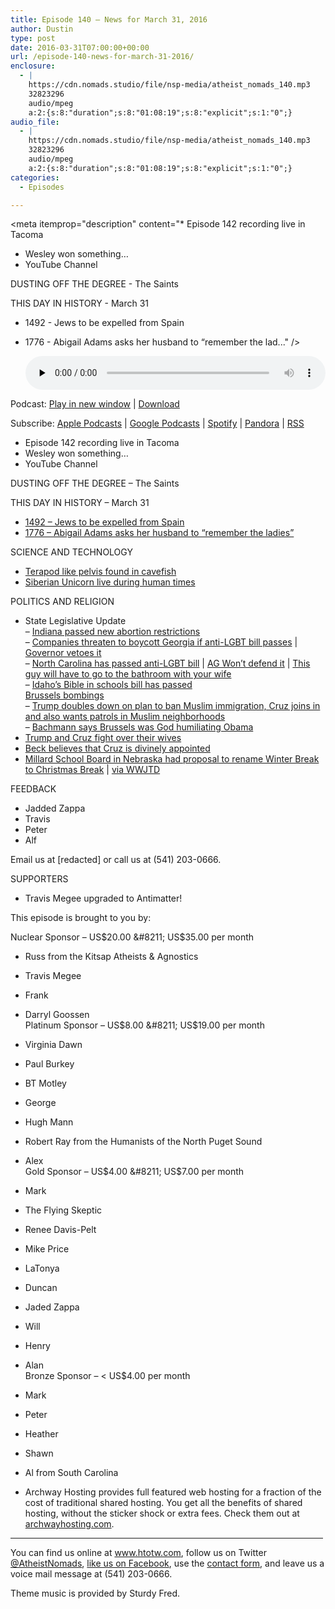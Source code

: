```yaml
---
title: Episode 140 – News for March 31, 2016
author: Dustin
type: post
date: 2016-03-31T07:00:00+00:00
url: /episode-140-news-for-march-31-2016/
enclosure:
  - |
    https://cdn.nomads.studio/file/nsp-media/atheist_nomads_140.mp3
    32823296
    audio/mpeg
    a:2:{s:8:"duration";s:8:"01:08:19";s:8:"explicit";s:1:"0";}
audio_file:
  - |
    https://cdn.nomads.studio/file/nsp-media/atheist_nomads_140.mp3
    32823296
    audio/mpeg
    a:2:{s:8:"duration";s:8:"01:08:19";s:8:"explicit";s:1:"0";}
categories:
  - Episodes

---
```

<div itemscope itemtype="http://schema.org/AudioObject">
  <meta itemprop="name" content="Episode 140 &#8211; News for March 31, 2016" />
  
  <meta itemprop="uploadDate" content="2016-03-31T01:00:00-06:00" />
  
  <meta itemprop="encodingFormat" content="audio/mpeg" />
  
  <meta itemprop="duration" content="PT1H08M19S" />
  
  <meta itemprop="description" content="* Episode 142 recording live in Tacoma
* Wesley won something…
* YouTube Channel

DUSTING OFF THE DEGREE - The Saints

THIS DAY IN HISTORY - March 31
* 1492 - Jews to be expelled from Spain
* 1776 - Abigail Adams asks her husband to “remember the lad..." />
  
  <meta itemprop="contentUrl" content="https://dts.podtrac.com/redirect.mp3/cdn.nomads.studio/file/nsp-media/atheist_nomads_140.mp3" />
  
  <meta itemprop="contentSize" content="31.3" />
  </p> 
  
  <div class="powerpress_player" id="powerpress_player_8399">
    <audio class="wp-audio-shortcode" id="audio-5095-143" preload="none" style="width: 100%;" controls="controls"><source type="audio/mpeg" src="https://dts.podtrac.com/redirect.mp3/cdn.nomads.studio/file/nsp-media/atheist_nomads_140.mp3?_=143" /><a href="https://dts.podtrac.com/redirect.mp3/cdn.nomads.studio/file/nsp-media/atheist_nomads_140.mp3">https://dts.podtrac.com/redirect.mp3/cdn.nomads.studio/file/nsp-media/atheist_nomads_140.mp3</a></audio>
  </div>
</div>

<p class="powerpress_links powerpress_links_mp3">
  Podcast: <a href="https://dts.podtrac.com/redirect.mp3/cdn.nomads.studio/file/nsp-media/atheist_nomads_140.mp3" class="powerpress_link_pinw" target="_blank" title="Play in new window" onclick="return powerpress_pinw('https://htotw.com/?powerpress_pinw=5095-podcast');" rel="nofollow">Play in new window</a> | <a href="https://dts.podtrac.com/redirect.mp3/cdn.nomads.studio/file/nsp-media/atheist_nomads_140.mp3" class="powerpress_link_d" title="Download" rel="nofollow" download="atheist_nomads_140.mp3">Download</a>
</p>

<p class="powerpress_links powerpress_subscribe_links">
  Subscribe: <a href="https://podcasts.apple.com/us/podcast/humanists-take-on-the-world/id530050098?mt=2&ls=1" class="powerpress_link_subscribe powerpress_link_subscribe_itunes" target="_blank" title="Subscribe on Apple Podcasts" rel="nofollow">Apple Podcasts</a> | <a href="https://www.google.com/podcasts?feed=aHR0cDovL2F0aGVpc3Rub21hZHMubGlic3luLmNvbS9yc3M%3D" class="powerpress_link_subscribe powerpress_link_subscribe_googleplay" target="_blank" title="Subscribe on Google Podcasts" rel="nofollow">Google Podcasts</a> | <a href="https://open.spotify.com/show/3LzK2xZGike6Tc1GEMtMbr?si=LieN9SNuTpq96smuaUsH8A" class="powerpress_link_subscribe powerpress_link_subscribe_spotify" target="_blank" title="Subscribe on Spotify" rel="nofollow">Spotify</a> | <a href="https://www.pandora.com/podcast/atheist-nomads/PC:10122?corr=62071012&part=ug" class="powerpress_link_subscribe powerpress_link_subscribe_pandora" target="_blank" title="Subscribe on Pandora" rel="nofollow">Pandora</a> | <a href="https://htotw.com/feed/podcast/" class="powerpress_link_subscribe powerpress_link_subscribe_rss" target="_blank" title="Subscribe via RSS" rel="nofollow">RSS</a>
</p>

* Episode 142 recording live in Tacoma  
* Wesley won something…  
* YouTube Channel

DUSTING OFF THE DEGREE &#8211; The Saints

THIS DAY IN HISTORY &#8211; March 31  
* <a href="https://en.wikipedia.org/wiki/Alhambra_Decree" target="_blank" rel="noopener">1492 &#8211; Jews to be expelled from Spain</a>  
* <a href="http://www.history.com/this-day-in-history/abigail-adams-asks-her-husband-to-remember-the-ladies" target="_blank" rel="noopener">1776 &#8211; Abigail Adams asks her husband to “remember the ladies”</a>

SCIENCE AND TECHNOLOGY  
* <a href="http://www.nature.com/articles/srep23711" target="_blank" rel="noopener">Terapod like pelvis found in cavefish</a>  
* <a href="http://m.phys.org/news/2016-03-siberian-unicorn.html" target="_blank" rel="noopener">Siberian Unicorn live during human times</a>

POLITICS AND RELIGION  
* State Legislative Update  
&#8211; <a href="http://www.cnn.com/2016/03/24/politics/mike-pence-indiana-disability-abortion/index.html?sr=fbpol032516mike-pence-indiana-disability-abortion0116AMStoryLink&linkId=22672940" target="_blank" rel="noopener">Indiana passed new abortion restrictions</a>  
&#8211; <a href="http://thinkprogress.org/culture/2016/03/25/3763575/netflix-time-warner-sony-and-others-speak-out-against-georgias-anti-lgbt-bill/" target="_blank" rel="noopener">Companies threaten to boycott Georgia if anti-LGBT bill passes</a> | <a href="http://politics.blog.ajc.com/2016/03/28/breaking-nathan-deal-will-veto-georgias-religious-liberty-bill/" target="_blank" rel="noopener">Governor vetoes it</a>  
&#8211; <a href="http://abcnews.go.com/US/aclu-sues-controversial-north-carolina-transgender-bathroom-law/story?id=37976188" target="_blank" rel="noopener">North Carolina has passed anti-LGBT bill</a> | <a href="http://www.thenewcivilrightsmovement.com/davidbadash/north_carolina_attorney_general_i_will_not_defend_anti_lgbt_law_that_is_a_national_embarrassment" target="_blank" rel="noopener">AG Won’t defend it</a> | <a href="https://pbs.twimg.com/media/CeaBlSWWQAAADlY.jpg" target="_blank" rel="noopener">This guy will have to go to the bathroom with your wife</a>  
&#8211; <a href="http://www.spokesman.com/stories/2016/mar/21/idaho-lawmakers-pass-bible-in-schools-bill-dismiss/" target="_blank" rel="noopener">Idaho’s Bible in schools bill has passed</a>  
<a href="https://en.wikipedia.org/wiki/2016_Brussels_bombings" target="_blank" rel="noopener">Brussels bombings</a>  
&#8211; <a href="http://www.politico.com/story/2016/03/trump-brussels-attacks-221075" target="_blank" rel="noopener">Trump doubles down on plan to ban Muslim immigration, Cruz joins in and also wants patrols in Muslim neighborhoods</a>  
&#8211; <a href="http://www.mediaite.com/online/michele-bachmann-says-god-sent-brussels-attacks-to-humiliate-obama/" target="&quot;_blank</A" rel="noopener">Bachmann says Brussels was God humiliating Obama</a>  
* <a href="http://www.nytimes.com/politics/first-draft/2016/03/27/donald-trump-and-ted-cruz-continue-clash-over-spouses/?_r=0" target="" rel="noopener">Trump and Cruz fight over their wives</a>  
* <a href="http://www.rightwingwatch.org/content/glenn-beck-ted-cruz-divinely-anointed-and-has-been-raised-birth-save-nation" target="_blank" rel="noopener">Beck believes that Cruz is divinely appointed</a>  
* <a href="http://m.omaha.com/news/education/millard-school-board-member-wants-winter-break-called-christmas-break/article_5064a3a6-8d09-5844-9fee-8085f48db77d.html?mode=jqm" target="_blank" rel="noopener">Millard School Board in Nebraska had proposal to rename Winter Break to Christmas Break</a> | <a href="http://www.patheos.com/blogs/wwjtd/2016/03/school-board-member-tries-to-rename-winter-break-to-christmas-break-tells-atheists-to-go-back-to-their-hellholes/" target="_blank" rel="noopener">via WWJTD</a>

FEEDBACK  
* Jadded Zappa  
* Travis  
* Peter  
* Alf

Email us at [redacted] or call us at (541) 203-0666.

SUPPORTERS  
* Travis Megee upgraded to Antimatter!

This episode is brought to you by:

Nuclear Sponsor &#8211; US$20.00 &#8211; US$35.00 per month  
* Russ from the Kitsap Atheists & Agnostics  
* Travis Megee  
* Frank  
* Darryl Goossen  
Platinum Sponsor &#8211; US$8.00 &#8211; US$19.00 per month  
* Virginia Dawn  
* Paul Burkey  
* BT Motley  
* George  
* Hugh Mann  
* Robert Ray from the Humanists of the North Puget Sound  
* Alex  
Gold Sponsor &#8211; US$4.00 &#8211; US$7.00 per month  
* Mark  
* The Flying Skeptic  
* Renee Davis-Pelt  
* Mike Price  
* LaTonya  
* Duncan  
* Jaded Zappa  
* Will  
* Henry  
* Alan  
Bronze Sponsor &#8211; < US$4.00 per month  
* Mark  
* Peter  
* Heather  
* Shawn  
* Al from South Carolina

* Archway Hosting provides full featured web hosting for a fraction of the cost of traditional shared hosting. You get all the benefits of shared hosting, without the sticker shock or extra fees. Check them out at <a href="http://archwayhosting.com/" target="_blank" rel="noopener">archwayhosting.com</a>.

<hr width="500" />

You can find us online at <a href="https://www.htotw.com/" target="_blank" rel="noopener">www.htotw.com</a>, follow us on Twitter <a href="https://twitter.com/AtheistNomads" target="_blank" rel="noopener">@AtheistNomads</a>, <a href="https://htotw.com/facebook" target="_blank" rel="noopener">like us on Facebook</a>, use the [contact form](https://htotw.com/contact), and leave us a voice mail message at (541) 203-0666.

Theme music is provided by Sturdy Fred.